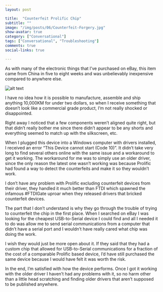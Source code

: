 ```yaml
---
layout: post

title:  "Counterfeit Prolific Chip"
subtitle: ""
image: "/img/posts/06/Counterfeit-Forgery.jpg"
show-avatar: true
category: ["Conversational"]
tags: ["Conversational", "Troubleshooting"]
comments: true
social-links: true

---
```

As with many of the electronic things that I’ve purchased on eBay, this item came from China in five to eight weeks and was unbelievably inexpensive compared to anywhere else.


![alt text](/img/posts/06/img_20160212_012708.jpg " ")


I have no idea how it is possible to manufacture, assemble and ship anything 10,000KM for under two dollars, so when I receive something that doesn’t look like a commercial grade product, I’m not really shocked or disappointed.

Right away I noticed that a few components weren’t aligned quite right, but that didn’t really bother me since there didn’t appear to be any shorts and everything seemed to match up with the silkscreen, etc.

When I plugged this device into a Windows computer with drivers installed, I received an error “This Device cannot start (Code 10)”.  It didn’t take very long to find several others online with the same issue and a workaround to get it working.  The workaround for me was to simply use an older driver, since the only reason the latest one wasn’t working was because Prolific had found a way to detect the counterfeits and make it so they wouldn’t work.

I don’t have any problem with Prolific excluding counterfeit devices from their driver, they handled it much better than FTDI which spawned the infamous #FTDIGate uproar when they released drivers that bricked counterfeit devices.

The part that I don’t understand is why they go through the trouble of trying to counterfeit the chip in the first place.  When I searched on eBay I was looking for the cheapest USB-to-Serial device I could find and all I needed it to do was allow me to send serial communications from a computer that didn’t have a serial port and I wouldn’t have really cared what chip was doing the work.

I wish they would just be more open about it.  If they said that they had a custom chip that allowed for USB-to-Serial communications for a fraction of the cost of a comparable Prolific based device, I’d have still purchased the same device because I would have felt it was worth the risk.

In the end, I’m satisfied with how the device performs.  Once I got it working with the older driver I haven’t had any problems with it, so no harm other than a little head scratching and finding older drivers that aren’t supposed to be published anywhere.
